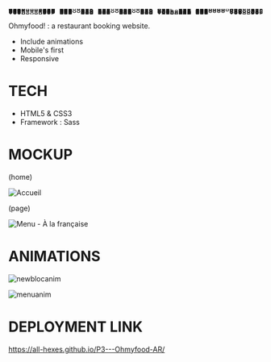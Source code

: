 <pre style="line-height:1px">
 .d88888b.  888                             8888888888                     888      888 
d88P" "Y88b 888                             888                            888      888 
888     888 888                             888                            888      888 
888     888 88888b.  88888b.d88b.  888  888 8888888  .d88b.   .d88b.   .d88888      888 
888     888 888 "88b 888 "888 "88b 888  888 888     d88""88b d88""88b d88" 888      888 
888     888 888  888 888  888  888 888  888 888     888  888 888  888 888  888      Y8P 
Y88b. .d88P 888  888 888  888  888 Y88b 888 888     Y88..88P Y88..88P Y88b 888       "  
 "Y88888P"  888  888 888  888  888  "Y88888 888      "Y88P"   "Y88P"   "Y88888      888 
                                        888                                             
                                   Y8b d88P                                             
                                    "Y88P"   </pre>

Ohmyfood! : a restaurant booking website.

- Include animations
- Mobile's first
- Responsive

# TECH

- HTML5 & CSS3
- Framework : Sass

# MOCKUP

(home)

![Accueil](https://user-images.githubusercontent.com/104685771/203190153-3150be5e-5e71-4607-9d14-6736654cc929.png)

(page)

![Menu - À la française](https://user-images.githubusercontent.com/104685771/203190170-360c9d3d-01cf-4ea2-a749-954a53f4130e.png)

# ANIMATIONS

![newblocanim](https://user-images.githubusercontent.com/104685771/203195505-35673b8a-1a54-4393-be2c-c66faf8790ec.gif)

![menuanim](https://user-images.githubusercontent.com/104685771/203193378-e3decf2e-9da2-40ab-bf2a-a0625cb2f18f.gif)

# DEPLOYMENT LINK

https://all-hexes.github.io/P3---Ohmyfood-AR/
